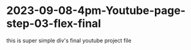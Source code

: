 # 2023-09-08-4pm-Youtube-page-step-03-flex-final
this is super simple div's final youtube project file
